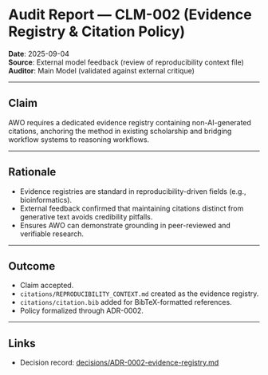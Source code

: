 # Audit Report — CLM-002 (Evidence Registry & Citation Policy)

**Date**: 2025-09-04  
**Source**: External model feedback (review of reproducibility context file)  
**Auditor**: Main Model (validated against external critique)  

---

## Claim
AWO requires a dedicated evidence registry containing non-AI-generated citations, anchoring the method in existing scholarship and bridging workflow systems to reasoning workflows.

---

## Rationale
- Evidence registries are standard in reproducibility-driven fields (e.g., bioinformatics).  
- External feedback confirmed that maintaining citations distinct from generative text avoids credibility pitfalls.  
- Ensures AWO can demonstrate grounding in peer-reviewed and verifiable research.  

---

## Outcome
- Claim accepted.  
- `citations/REPRODUCIBILITY_CONTEXT.md` created as the evidence registry.  
- `citations/citation.bib` added for BibTeX-formatted references.  
- Policy formalized through ADR-0002.  

---

## Links
- Decision record: [decisions/ADR-0002-evidence-registry.md](../../decisions/ADR-0002-evidence-registry.md)  

